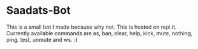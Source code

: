 # Saadats-Bot
This is a small bot I made because why not. This is hosted on repl.it. Currently available commands are as, ban, clear, help, kick, mute, nothing, ping, test, unmute and ws. :)
